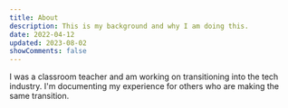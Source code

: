 ```yaml
---
title: About
description: This is my background and why I am doing this.
date: 2022-04-12
updated: 2023-08-02
showComments: false
---
```


I was a classroom teacher and am working on transitioning into the tech industry. I'm documenting my experience for others who are making the same transition. 


